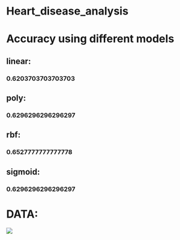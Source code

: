 # Heart_disease_analysis

# Accuracy using different models

## linear:

### 0.6203703703703703

## poly:

### 0.6296296296296297

## rbf:

### 0.6527777777777778

## sigmoid:

### 0.6296296296296297

# DATA:

![](https://raw.githubusercontent.com/chayandatta/disease_prediction/master/1.png)

